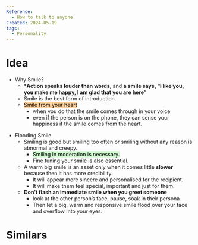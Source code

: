 ```yaml
---
Reference:
  - How to talk to anyone
Created: 2024-05-19
tags:
  - Personality
---
```

# Idea

- Why Smile?
    * ***Action speaks louder than words**, and **a smile says, “I like you, you make me happy, I am glad that you are here”**
    * Smile is the best form of introduction.
    * <mark style="background: #FFB86CA6;">Smile from your heart</mark>
	    * when you do that the smile comes through in your voice
	    * even if the person is on the phone, they can sense your happiness if the smile comes from the heart.

* Flooding Smile
	* Smiling is good but smiling too often or smiling without any reason is abnormal and creepy. 
		* <mark style="background: #BBFABBA6;">Smiling in moderation is necessary. </mark>
		* Fine tuning your smile is also essential.
	* A warm big smile is an asset only when it comes little **slower** because then it has more credibility. 
		* It will appear more sincere and personalised for the recipient.
		* It will make them feel special, important and just for them.
	* **Don’t flash an immediate smile when you greet someone**
		* look at the other person’s face, pause, soak in their persona 
		* Then let a big, warm and responsive smile flood over your face and overflow into your eyes.
# Similars

